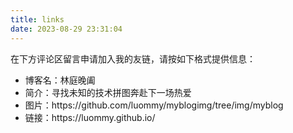 ```yaml
---
title: links
date: 2023-08-29 23:31:04
---
```


<p>在下方评论区留言申请加入我的友链，请按如下格式提供信息：</p>
<ul>
    <li>博客名：林庭晚阖</li>
	<li>简介：寻找未知的技术拼图奔赴下一场热爱</li>
	<li>图片：https://github.com/luommy/myblogimg/tree/img/myblog</li>
	<li>链接：https://luommy.github.io/</li>
</ul>